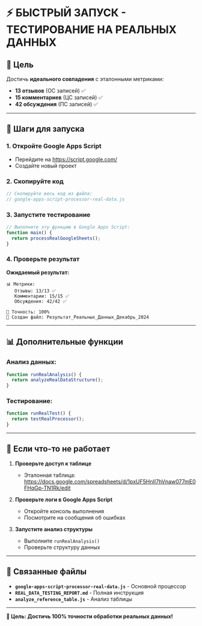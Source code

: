 # ⚡ **БЫСТРЫЙ ЗАПУСК - ТЕСТИРОВАНИЕ НА РЕАЛЬНЫХ ДАННЫХ**

## 🎯 **Цель**
Достичь **идеального совпадения** с эталонными метриками:
- **13 отзывов** (ОС записей) ✅
- **15 комментариев** (ЦС записей) ✅
- **42 обсуждения** (ПС записей) ✅

---

## 🚀 **Шаги для запуска**

### **1. Откройте Google Apps Script**
- Перейдите на https://script.google.com/
- Создайте новый проект

### **2. Скопируйте код**
```javascript
// Скопируйте весь код из файла:
// google-apps-script-processor-real-data.js
```

### **3. Запустите тестирование**
```javascript
// Выполните эту функцию в Google Apps Script:
function main() {
  return processRealGoogleSheets();
}
```

### **4. Проверьте результат**
**Ожидаемый результат:**
```
📊 Метрики:
   Отзывы: 13/13 ✅
   Комментарии: 15/15 ✅
   Обсуждения: 42/42 ✅

🎯 Точность: 100%
💾 Создан файл: Результат_Реальных_Данных_Декабрь_2024
```

---

## 📊 **Дополнительные функции**

### **Анализ данных:**
```javascript
function runRealAnalysis() {
  return analyzeRealDataStructure();
}
```

### **Тестирование:**
```javascript
function runRealTest() {
  return testRealProcessor();
}
```

---

## 🔧 **Если что-то не работает**

1. **Проверьте доступ к таблице**
   - Эталонная таблица: https://docs.google.com/spreadsheets/d/1pxUF5HnII7hVnaw077mE0FHqGp-TN1Rk/edit

2. **Проверьте логи в Google Apps Script**
   - Откройте консоль выполнения
   - Посмотрите на сообщения об ошибках

3. **Запустите анализ структуры**
   - Выполните `runRealAnalysis()`
   - Проверьте структуру данных

---

## 📁 **Связанные файлы**

- **`google-apps-script-processor-real-data.js`** - Основной процессор
- **`REAL_DATA_TESTING_REPORT.md`** - Полная инструкция
- **`analyze_reference_table.js`** - Анализ таблицы

---

**🎯 Цель: Достичь 100% точности обработки реальных данных!**